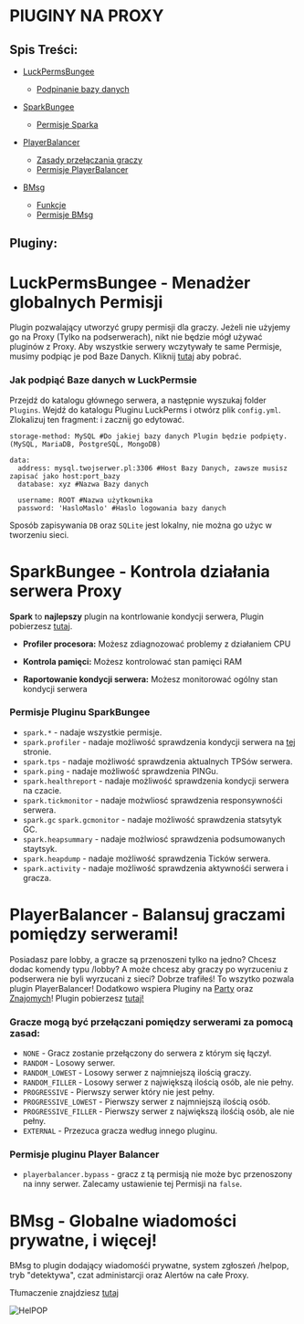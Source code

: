 # PlUGINY NA PROXY

## Spis Treści:
- [LuckPermsBungee](https://github.com/vBagieta/Minecraft/blob/main/Pluginy/pluginy-proxy.md#luckpermsbungee---menad%C5%BCer-globalnych-permisji)
  - [Podpinanie bazy danych](https://github.com/vBagieta/Minecraft/blob/main/Pluginy/pluginy-proxy.md#jak-podpi%C4%85%C4%87-baze-danych-w-luckpermsie)

- [SparkBungee](https://github.com/vBagieta/Minecraft/blob/main/Pluginy/pluginy-proxy.md#sparkbungee---kontrola-dzia%C5%82ania-serwera-proxy)
  - [Permisje Sparka](https://github.com/vBagieta/Minecraft/blob/main/Pluginy/pluginy-proxy.md#permisje-pluginu-sparkbungee)

- [PlayerBalancer](https://github.com/vBagieta/Minecraft/blob/main/Pluginy/pluginy-proxy.md#playerbalancer---balansuj-graczy-pomi%C4%99dzy-serwerami)
  - [Zasady przełączania graczy](https://github.com/vBagieta/Minecraft/blob/main/Pluginy/pluginy-proxy.md#gracze-mog%C4%85-by%C4%87-prze%C5%82%C4%85czani-pomi%C4%99dzy-serwerami-za-pomoc%C4%85-zasad)
  - [Permisje PlayerBalancer](https://github.com/vBagieta/Minecraft/blob/main/Pluginy/pluginy-proxy.md#permisje-pluginu-player-balancer)

- [BMsg]()
  - [Funkcje]()
  - [Permisje BMsg]()

## Pluginy:

# LuckPermsBungee - Menadżer globalnych Permisji
Plugin pozwalający utworzyć grupy permisji dla graczy. Jeżeli nie użyjemy go na Proxy (Tylko na podserwerach), nikt nie będzie mógł używać pluginów z Proxy. Aby wszystkie serwery wczytywały te same Permisje, musimy podpiąc je pod Baze Danych. Kliknij [tutaj](https://luckperms.net/download) aby pobrać.

### Jak podpiąć Baze danych w LuckPermsie
Przejdź do katalogu głównego serwera, a następnie wyszukaj folder `Plugins`. Wejdź do katalogu Pluginu LuckPerms i otwórz plik `config.yml`.
Zlokalizuj ten fragment: i zacznij go edytować.
```
storage-method: MySQL #Do jakiej bazy danych Plugin będzie podpięty. (MySQL, MariaDB, PostgreSQL, MongoDB)

data:
  address: mysql.twojserwer.pl:3306 #Host Bazy Danych, zawsze musisz zapisać jako host:port_bazy
  database: xyz #Nazwa Bazy danych
  
  username: ROOT #Nazwa użytkownika
  password: 'HasloMaslo' #Haslo logowania bazy danych
  ```
  Sposób zapisywania `DB` oraz `SQLite` jest lokalny, nie można go użyc w tworzeniu sieci.
  
# SparkBungee - Kontrola działania serwera Proxy
**Spark** to **najlepszy** plugin na kontrlowanie kondycji serwera, Plugin pobierzesz [tutaj](https://spark.lucko.me/download). 

- **Profiler procesora:** Możesz zdiagnozować problemy z działaniem CPU

- **Kontrola pamięci:** Możesz kontrolować stan pamięci RAM

- **Raportowanie kondycji serwera:** Możesz monitorować ogólny stan kondycji serwera

### Permisje Pluginu SparkBungee
- `spark.*` - nadaje wszystkie permisje.
- `spark.profiler` - nadaje możliwość sprawdzenia kondycji serwera na [tej](https://spark.me.lucko) stronie.
- `spark.tps` - nadaje możliwość sprawdzenia aktualnych TPSów serwera.
- `spark.ping` - nadaje możliwość sprawdzenia PINGu.
- `spark.healthreport` - nadaje możliwość sprawdzenia kondycji serwera na czacie.
- `spark.tickmonitor` - nadaje możwliosć sprawdzenia responsywnośći serwera.
- `spark.gc` `spark.gcmonitor` - nadaje możliwość sprawdzenia statsytyk GC.
- `spark.heapsummary` - nadaje możlwiosć sprawdzenia podsumowanych staytsyk.
- `spark.heapdump` - nadaje możliwość sprawdzenia Ticków serwera.
- `spark.activity` - nadaje możliwość sprawdzenia aktywnośći serwera i gracza.


# PlayerBalancer - Balansuj graczami pomiędzy serwerami!

Posiadasz pare lobby, a gracze są przenoszeni tylko na jedno? Chcesz dodac komendy typu /lobby? A może chcesz aby graczy po wyrzuceniu z podserwera nie byli wyrzucani z sieci? Dobrze trafiłeś! To wszytko pozwala plugin PlayerBalancer! Dodatkowo wspiera Pluginy na [Party](https://www.spigotmc.org/resources/party-and-friends-for-bungeecord-supports-clients-from-1-7-to-1-9.9531/) oraz [Znajomych](https://www.spigotmc.org/resources/ultimate-friends.3964/)! Plugin pobierzesz [tutaj!](https://www.spigotmc.org/resources/playerbalancer.55011/updates)
### Gracze mogą być przełączani pomiędzy serwerami za pomocą zasad:
  - `NONE` - Gracz zostanie przełączony do serwera z którym się łączył.
  - `RANDOM` - Losowy serwer.
  - `RANDOM_LOWEST` - Losowy serwer z najmniejszą ilością graczy.
  - `RANDOM_FILLER` - Losowy serwer z największą ilością osób, ale nie pełny.
  - `PROGRESSIVE` - Pierwszy serwer który nie jest pełny.
  - `PROGRESSIVE_LOWEST` - Pierwszy serwer z najmniejszą ilością osób.
  - `PROGRESSIVE_FILLER` - Pierwszy serwer z największą ilośćią osób, ale nie pełny.
  - `EXTERNAL` - Przezuca gracza według innego pluginu.

### Permisje pluginu Player Balancer
 - `playerbalancer.bypass` - gracz z tą permisją nie może byc przenoszony na inny serwer. Zalecamy ustawienie tej Permisji na `false`.

# BMsg - Globalne wiadomości prywatne, i więcej!
BMsg to plugin dodający wiadomośći prywatne, system zgłoszeń /helpop, tryb "detektywa", czat administarcji oraz Alertów na całe Proxy.

Tłumaczenie znajdziesz [tutaj]()

![HelPOP](https://i.imgur.com/u9ge3hL.png)

